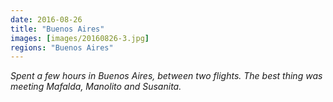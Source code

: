 ```yaml
---
date: 2016-08-26
title: "Buenos Aires"
images: [images/20160826-3.jpg]
regions: "Buenos Aires"
---
```


*Spent a few hours in Buenos Aires, between two flights. The best thing was meeting Mafalda, Manolito and Susanita.*
